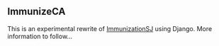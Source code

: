 ## ImmunizeCA

This is an experimental rewrite of [ImmunizationSJ](https://github.com/codeforsanjose/ImmunizationSJ) using Django. More information to follow...
